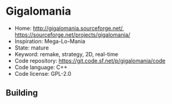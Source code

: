 # Gigalomania

- Home: http://gigalomania.sourceforge.net/, https://sourceforge.net/projects/gigalomania/
- Inspiration: Mega-Lo-Mania
- State: mature
- Keyword: remake, strategy, 2D, real-time
- Code repository: https://git.code.sf.net/p/gigalomania/code
- Code language: C++
- Code license: GPL-2.0

## Building
